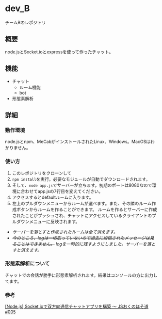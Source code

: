 # dev_B
チームBのレポジトリ

## 概要
node.jsとSocket.ioとexpressを使って作ったチャット。

## 機能
- チャット
  - ルーム機能
  - bot
- 形態素解析

## 詳細
### 動作環境
node.jsとnpm、MeCabがインストールされたLinux、Windows。MacOSはわかりません。
### 使い方
1. このレポジトリをクローンして
1. `npm install`を実行。必要なモジュールが自動でダウンロードされます。
1. そして、`node app.js`でサーバーが立ちます。初期のポートは8080なので環境に合わせてapp.jsの7行目を変えてください。
1. アクセスするとdefaultルームに入ります。
1. 左上のプルダウンメニューからルームが選べます。また、その隣のルーム作成ボタンからルームを作ることができます。
ルームを作るとサーバーに作成されたことがプッシュされ、チャットにアクセスしているクライアントのプルダウンメニューに反映されます。
* _サーバーを落とすと作成されたルームは全て消えます。_
* _~~今のところ、logは一切取っていないので過去に投稿されたメッセージは見ることはできません。~~ logを一時的に残すようにしました。サーバーを落とすと消えます。_

### 形態素解析について
チャットでの会話が勝手に形態素解析されます。結果はコンソールの方に出力してます。



### 参考
[[Node.js] Socket.ioで双方向通信チャットアプリを構築 〜 JSおくのほそ道 #005 ](http://qiita.com/hosomichi/items/66b309a6c3c20d910218)

